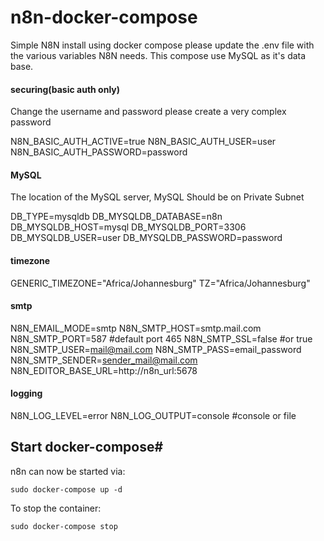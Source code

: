 # n8n-docker-compose
Simple N8N install using docker compose please update the .env file with the various variables N8N needs.
This compose use MySQL as it's data base.

#### securing(basic auth only)
Change the username and password please create a very complex password

N8N_BASIC_AUTH_ACTIVE=true
N8N_BASIC_AUTH_USER=user
N8N_BASIC_AUTH_PASSWORD=password

#### MySQL
The location of the MySQL server, MySQL Should be on Private Subnet

DB_TYPE=mysqldb
DB_MYSQLDB_DATABASE=n8n
DB_MYSQLDB_HOST=mysql
DB_MYSQLDB_PORT=3306
DB_MYSQLDB_USER=user
DB_MYSQLDB_PASSWORD=password

#### timezone
GENERIC_TIMEZONE="Africa/Johannesburg"
TZ="Africa/Johannesburg"

#### smtp
N8N_EMAIL_MODE=smtp
N8N_SMTP_HOST=smtp.mail.com
N8N_SMTP_PORT=587 #default port 465
N8N_SMTP_SSL=false #or true
N8N_SMTP_USER=mail@mail.com
N8N_SMTP_PASS=email_password
N8N_SMTP_SENDER=sender_mail@mail.com
N8N_EDITOR_BASE_URL=http://n8n_url:5678

#### logging
N8N_LOG_LEVEL=error
N8N_LOG_OUTPUT=console #console or file

## Start docker-compose#

n8n can now be started via:

``sudo docker-compose up -d``

To stop the container:

``sudo docker-compose stop``
